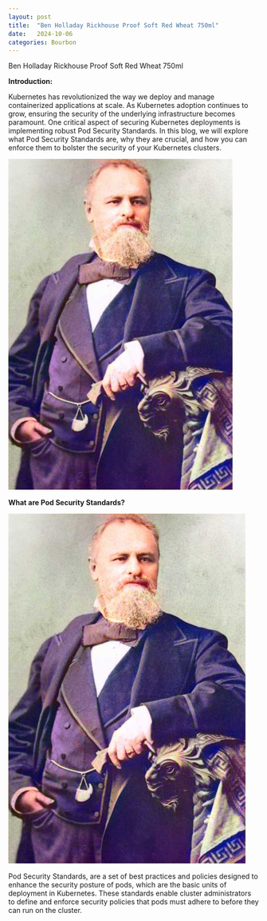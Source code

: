 ```yaml
---
layout: post
title:  "Ben Holladay Rickhouse Proof Soft Red Wheat 750ml"
date:   2024-10-06 
categories: Bourbon
---
```



Ben Holladay Rickhouse Proof Soft Red Wheat 750ml



**Introduction:**


Kubernetes has revolutionized the way we deploy and manage containerized applications at scale. As Kubernetes adoption continues to grow, ensuring the security of the underlying infrastructure becomes paramount. One critical aspect of securing Kubernetes deployments is implementing robust Pod Security Standards. In this blog, we will explore what Pod Security Standards are, why they are crucial, and how you can enforce them to bolster the security of your Kubernetes clusters.

<img src="./pics/ben-holladay/BenHolladay2_LOAcolor.jpg" width="450"> 


**What are Pod Security Standards?**

![My image Name](/pics/ben-holladay/BenHolladay2_LOAcolor.jpg)



Pod Security Standards, are a set of best practices and policies designed to enhance the security posture of pods, which are the basic units of deployment in Kubernetes. These standards enable cluster administrators to define and enforce security policies that pods must adhere to before they can run on the cluster.
